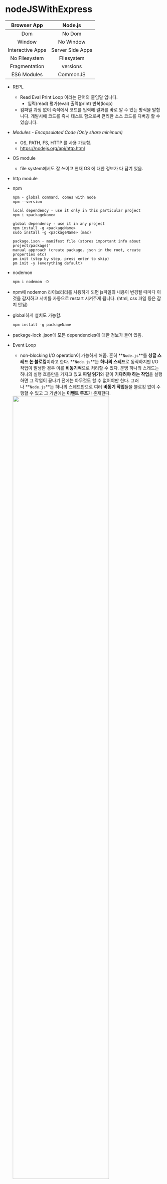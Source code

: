 # nodeJSWithExpress

| Browser App | Node.js |
|:--:|:--:|
| Dom | No Dom |
| Window | No Window |
| Interactive Apps | Server Side Apps |
| No Filesystem | Filesystem |
| Fragmentation | versions |
| ES6 Modules | CommonJS |


- REPL
    - Read Eval Print Loop 이라는 단어의 줄임말 입니다.
        - 입력(read) 평가(eval) 출력(print) 반복(loop)
    - 컴파일 과정 없이 즉석에서 코드를 입력해 결과를 바로 알 수 있는 방식을 말합니다.
    개발시에 코드를 즉시 테스트 함으로써 편리한 소스 코드를 디버깅 할 수 있습니다.

- *Modules - Encapsulated Code (Only share minimum)*
    - OS, PATH, FS, HTTP 를 사용 가능함.
    - https://nodejs.org/api/http.html

- OS module
    - file system에서도 잘 쓰이고 현재 OS 에 대한 정보가 다 담겨 있음.

- http module

- npm
    
    ```
    npm - global command, comes with node 
    npm --version
    
    local dependency - use it only in this particular project 
    npm i <packageName>
    
    global dependency - use it in any project
    npm install -g «packageName>
    sudo install -g <packageName> (mac)
    
    package.ison - manifest file (stores important info about project/package)'
    manual approach (create package. json in the root, create properties etc)
    pm init (step by step, press enter to skip)
    pm init -y (everything default)
    ```

- nodemon
    
    ```jsx
    npm i nodemon -D
    ```
    
- npm에 nodemon 라이브러리를 사용하게 되면 js파일의 내용이 변경될 때마다 이것을 감지하고 서버를 자동으로 restart 시켜주게 됩니다. (html, css 파일 등은 감지 안됨)

- global하게 설치도 가능함.
    
    ```jsx
    npm install -g packageName
    ```
    

- package-lock .json에 모든 dependencies에 대한 정보가 들어 있음.

- Event Loop
    - non-blocking I/O operation이 가능하게 해줌.
    흔히 **`Node.js`**를 **싱글 스레드 논 블로킹**이라고 한다. **`Node.js`**는 **하나의 스레드**로 동작하지만 I/O 작업이 발생한 경우 이를 **비동기적**으로 처리할 수 있다. 분명 하나의 스레드는 하나의 실행 흐름만을 가지고 있고 **파일 읽기**와 같이 **기다려야 하는 작업**을 실행하면 그 작업이 끝나기 전에는 아무것도 할 수 없어야만 한다. 그러나 **`Node.js`**는 하나의 스레드만으로 여러 **비동기 작업**들을 블로킹 없이 수행할 수 있고 그 기반에는 **이벤트 루프**가 존재한다.

    <img src="https://github.com/ChangJin-Lee/ChangJin-Lee/assets/54494793/c5b4f86c-5617-42e2-83eb-f456b1a6dd53" width=80%>